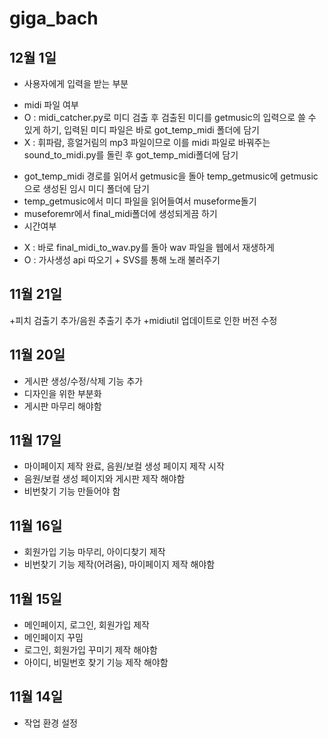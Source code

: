 # giga_bach

## 12월 1일
 + 사용자에게 입력을 받는 부분 
  - midi 파일 여부 
   - O : midi_catcher.py로 미디 검출 후 검출된 미디를 getmusic의 입력으로 쓸 수 있게 하기, 입력된 미디 파일은 바로 got_temp_midi 폴더에 담기
   - X : 휘파람, 흥얼거림의 mp3 파일이므로 이를 midi 파일로 바꿔주는 sound_to_midi.py를 돌린 후 
   got_temp_midi폴더에 담기
+ got_temp_midi 경로를 읽어서 getmusic을 돌아 temp_getmusic에 getmusic으로 생성된 임시 미디 폴더에 담기
+ temp_getmusic에서 미디 파일을 읽어들여서 museforme돌기
+ museforemr에서 final_midi폴더에 생성되게끔 하기
+ 시간여부
 - X : 바로 final_midi_to_wav.py를 돌아 wav 파일을 웹에서 재생하게
 - O : 가사생성 api 따오기 + SVS를 통해 노래 불러주기

## 11월 21일
+피치 검출기 추가/음원 추출기 추가
+midiutil 업데이트로 인한 버전 수정

## 11월 20일
+ 게시판 생성/수정/삭제 기능 추가
+ 디자인을 위한 부분화
+ 게시판 마무리 해야함

## 11월 17일
+ 마이페이지 제작 완료, 음원/보컬 생성 페이지 제작 시작
+ 음원/보컬 생성 페이지와 게시판 제작 해야함
+ 비번찾기 기능 만들어야 함

## 11월 16일
+ 회원가입 기능 마무리, 아이디찾기 제작
+ 비번찾기 기능 제작(어려움), 마이페이지 제작 해야함

## 11월 15일
+ 메인페이지, 로그인, 회원가입 제작
+ 메인페이지 꾸밈
+ 로그인, 회원가입 꾸미기 제작 해야함
+ 아이디, 비밀번호 찾기 기능 제작 해야함

## 11월 14일
+ 작업 환경 설정
